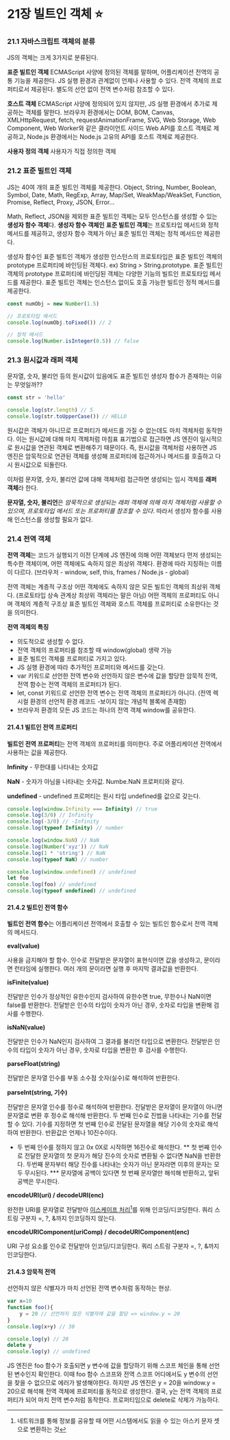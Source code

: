# 21장 빌트인 객체 ⭐

### 21.1 자바스크립트 객체의 분류

JS의 객체는 크게 3가지로 분류된다.

**표준 빌트인 객체** ECMAScript 사양에 정의된 객체를 말하며, 어플리케이션 전역의 공통 기능을 제공한다. JS 실행 환경과 관계없이 언제나 사용할 수 있다. 전역 객체의 프로퍼티로서 제공된다. 별도의 선언 없이 전역 변수처럼 참조할 수 있다.

**호스트 객체** ECMAScript 사양에 정의되어 있지 않지만, JS 실행 환경에서 추가로 제공하는 객체를 말한다. 브라우저 환경에서는 DOM, BOM, Canvas, XMLHttpRequest, fetch, requestAnimationFrame, SVG, Web Storage, Web Component, Web Worker와 같은 클라이언트 사이드 Web API를 호스트 객체로 제공하고, Node.js 환경에서는 Node.js 고유의 API를 호스트 객체로 제공한다.

**사용자 정의 객체** 사용자가 직접 정의한 객체



### 21.2 표준 빌트인 객체

JS는 40여 개의 표준 빌트인 객체를 제공한다. Object, String, Number, Boolean, Symbol, Date, Math, RegExp, Array, Map/Set, WeakMap/WeakSet, Function, Promise, Reflect, Proxy, JSON, Error…

Math, Reflect, JSON을 제외한 표준 빌트인 객체는 모두 인스턴스를 생성할 수 있는 **생성자 함수 객체**다. **생성자 함수 객체인** **표준 빌트인 객체**는 프로토타입 메서드와 정적 메서드를 제공하고, 생성자 함수 객체가 아닌 표준 빌트인 객체는 정적 메서드만 제공한다.

생성자 함수인 표준 빌트인 객체가 생성한 인스턴스의 프로토타입은 표준 빌트인 객체의 prototype 프로퍼티에 바인딩된 객체다. ex) String > String.prototype. 표준 빌트인 객체의 prototype 프로퍼티에 바인딩된 객체는 다양한 기능의 빌트인 프로토타입 메서드를 제공한다. 표준 빌트인 객체는 인스턴스 없이도 호출 가능한 빌트인 정적 메서드를 제공한다.

```jsx
const numObj = new Number(1.5)

// 프로토타입 메서드
console.log(numObj.toFixed()) // 2 

// 정적 메서드
console.log(Number.isInteger(0.5)) // false
```



### 21.3 원시값과 래퍼 객체

문자열, 숫자, 불리언 등의 원시값이 있음에도 표준 빌트인 생성자 함수가 존재하는 이유는 무엇일까??

```jsx
const str = 'hello'

console.log(str.length) // 5
console.log(str.toUpperCase()) // HELLO
```

원시값은 객체가 아니므로 프로퍼티가 메서드를 가질 수 없는데도 마치 객체처럼 동작한다. 이는 원시값에 대해 마치 객체처럼 마침표 표기법으로 접근하면 JS 엔진이 일시적으로 원시값을 연관된 객체로 변환해주기 때문이다. 즉, 원시값을 객체처럼 사용하면 JS 엔진은 암묵적으로 연관된 객체를 생성해 프로퍼티에 접근하거나 메서드를 호출하고 다시 원시값으로 되돌린다.

이처럼 문자열, 숫자, 불리언 값에 대해 객체처럼 접근하면 생성되는 임시 객체를 **래퍼 객체**라 한다.

**문자열, 숫자, 불리언**은 _암묵적으로 생성되는 래퍼 객체에 의해 마치 객체처럼 사용할 수 있으며, 프로토타입 메서드 또는 프로퍼티를 참조할 수 있다_. 따라서 생성자 함수를 사용해 인스턴스를 생성할 필요가 없다.



### 21.4 전역 객체

**전역 객체**는 코드가 실행되기 이전 단계에 JS 엔진에 의해 어떤 객체보다 먼저 생성되는 특수한 객체이며, 어떤 객체에도 속하지 않은 최상위 객체다. 환경에 따라 지칭하는 이름이 다르다. (브라우저 - window, self, this, frames / Node.js - global)

전역 객체는 계층적 구조상 어떤 객체에도 속하지 않은 모든 빌트인 객체의 최상위 객체다. (프로토타입 상속 관계상 최상위 객체라는 말은 아님) 어떤 객체의 프로퍼티도 아니며 객체의 계층적 구조상 표준 빌트인 객체와 호스트 객체를 프로퍼티로 소유한다는 것을 의미한다.

**전역 객체의 특징**

* 의도적으로 생성할 수 없다.
* 전역 객체의 프로퍼티를 참조할 때 window(global) 생략 가능
* 표준 빌트인 객체를 프로퍼티로 가지고 있다.
* JS 실행 환경에 따라 추가적인 프로퍼티와 메서드를 갖는다.
* var 키워드로 선언한 전역 변수와 선언하지 않은 변수에 값을 할당한 암묵적 전역, 전역 함수는 전역 객체의 프로퍼티가 된다.
* let, const 키워드로 선언한 전역 변수는 전역 객체의 프로퍼티가 아니다. (전역 렉시컬 환경의 선언적 환경 레코드 -보이지 않는 개념적 블록에 존재함)
* 브라우저 환경의 모든 JS 코드는 하나의 전역 객체 window를 공유한다.

#### 21.4.1 빌트인 전역 프로퍼티

**빌트인 전역 프로퍼티**는 전역 객체의 프로퍼티를 의미한다. 주로 어플리케이션 전역에서 사용하는 값을 제공한다.

**Infinity** - 무한대를 나타내는 숫자값

**NaN** - 숫자가 아님을 나타내는 숫자값. Numbe.NaN 프로퍼티와 같다.

**undefined** - undefined 프로퍼티는 원시 타입 undefined를 값으로 갖는다.

```jsx
console.log(window.Infinity === Infinity) // true
console.log(3/0) // Infinity
console.log(-3/0) // -Infinity
console.log(typeof Infinity) // number

console.log(window.NaN) // NaN
console.log(Number('xyz')) // NaN
console.log(1 * 'string') // NaN
console.log(typeof NaN) // number

console.log(window.undefined) // undefined
let foo
console.log(foo) // undefined
console.log(typeof undefined) // undefined
```

#### 21.4.2 빌트인 전역 함수

**빌트인 전역 함수**는 어플리케이션 전역에서 호출할 수 있는 빌트인 함수로서 전역 객체의 메서드다.

**eval(value)**

사용을 금지해야 할 함수. 인수로 전달받은 문자열이 표현식이면 값을 생성하고, 문이라면 런타임에 실행한다. 여러 개의 문이라면 실행 후 마지막 결과값을 반환한다.

**isFinite(value)**

전달받은 인수가 정상적인 유한수인지 검사하여 유한수면 true, 무한수나 NaN이면 false를 반환한다. 전달받은 인수의 타입이 숫자가 아닌 경우, 숫자로 타입을 변환해 검사를 수행한다.

**isNaN(value)**

전달받은 인수가 NaN인지 검사하여 그 결과를 불리언 타입으로 변환한다. 전달받은 인수의 타입이 숫자가 아닌 경우, 숫자로 타입을 변환한 후 검사를 수행한다.

**parseFloat(string)**

전달받은 문자열 인수를 부동 소수점 숫자(실수)로 해석하여 반환한다.

**parseInt(string, 기수)**

전달받은 문자열 인수를 정수로 해석하여 반환한다. 전달받은 문자열이 문자열이 아니면 문자열로 변환 후 정수로 해석해 반환한다. 두 번째 인수로 진법을 나타내는 기수를 전달할 수 있다. 기수를 지정하면 첫 번째 인수로 전달된 문자열을 해당 기수의 숫자로 해석하여 반환한다. 반환값은 언제나 10진수이다.

* 두 번째 인수를 정하지 않고 0x 0X로 시작하면 16진수로 해석한다. \*\* 첫 번째 인수로 전달한 문자열의 첫 문자가 해당 진수의 숫자로 변환될 수 없다면 NaN을 반환한다. 두번째 문자부터 해당 진수를 나타내는 숫자가 아닌 문자라면 이후의 문자는 모두 무시된다. \*\*\* 문자열에 공백이 있다면 첫 번째 문자열만 해석해 반환하고, 앞뒤 공백은 무시한다.

**encodeURI(uri) / decodeURI(enc)**

완전한 URI를 문자열로 전달받아 [이스케이프 처리](#user-content-fn-1)[^1]를 위해 인코딩/디코딩한다. 쿼리 스트링 구분자 =, ?, &까지 인코딩하지 않는다.

**encodeURIComponent(uriComp) / decodeURIComponent(enc)**

URI 구성 요소를 인수로 전달받아 인코딩/디코딩한다. 쿼리 스트링 구분자 =, ?, &까지 인코딩한다.

#### 21.4.3 암묵적 전역

선언하지 않은 식별자가 마치 선언된 전역 변수처럼 동작하는 현상.

```jsx
var x=10
function foo(){
	y = 20 // 선언하지 않은 식별자에 값을 할당 => window.y = 20
}
console.log(x+y) // 30

console.log(y) // 20
delete y
console.log(y) // undefined
```

JS 엔진은 foo 함수가 호출되면 y 변수에 값을 할당하기 위해 스코프 체인을 통해 선언된 변수인지 확인한다. 이때 foo 함수 스코프와 전역 스코프 어디에서도 y 변수의 선언을 찾을 수 없으므로 에러가 발생해야한다. 하지만 JS 엔진은 y = 20을 window.y = 20으로 해석해 전역 객체에 프로퍼티를 동적으로 생성한다. 결국, y는 전역 객체의 프로퍼티가 되어 마치 전역 변수처럼 동작한다. 프로퍼티임으로 delete로 삭제가 가능하다.

[^1]: 네트워크를 통해 정보를 공유할 때 어떤 시스템에서도 읽을 수 있는 아스키 문자 셋으로 변환하는 것
